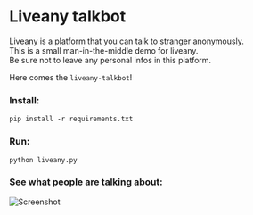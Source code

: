 # Liveany talkbot

Liveany is a platform that you can talk to stranger anonymously.
<br>This is a small man-in-the-middle demo for liveany.
<br>Be sure not to leave any personal infos in this platform.

Here comes the `liveany-talkbot`!

### Install:
`pip install -r requirements.txt`

### Run:
`python liveany.py`

### See what people are talking about:
![Screenshot](https://raw.githubusercontent.com/davidyen1124/liveany-talkbot/master/screenshots/2.png "Screenshot")
